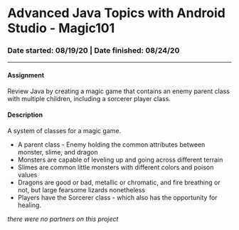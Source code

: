 # Advanced Java Topics with Android Studio - Magic101
### Date started: 08/19/20 | Date finished: 08/24/20
_____________________________________________________
#### Assignment
  Review Java by creating a magic game that contains an enemy parent class with multiple children,
  including a sorcerer player class.
#### Description
A system of classes for a magic game. 
* A parent class - Enemy holding the common attributes between monster, slime, and dragon
* Monsters are capable of leveling up and going across different terrain
* Slimes are common little monsters with different colors and poison values
* Dragons are good or bad, metallic or chromatic, and fire breathing or not, but large fearsome lizards nonetheless
* Players have the Sorcerer class - which also has the opportunity for healing. 

*there were no partners on this project*
